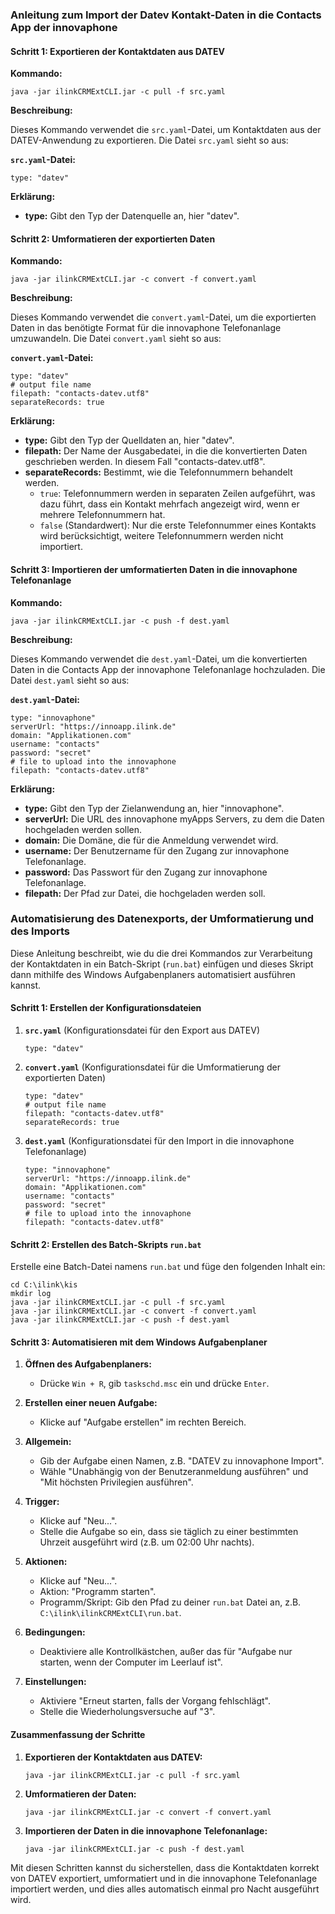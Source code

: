 
### Anleitung zum Import der Datev Kontakt-Daten in die Contacts App der innovaphone

#### **Schritt 1: Exportieren der Kontaktdaten aus DATEV**

**Kommando:**

```
java -jar ilinkCRMExtCLI.jar -c pull -f src.yaml
```

**Beschreibung:**

Dieses Kommando verwendet die `src.yaml`-Datei, um Kontaktdaten aus der DATEV-Anwendung zu exportieren. Die Datei `src.yaml` sieht so aus:

**`src.yaml`-Datei:**

```
type: "datev"
```

**Erklärung:**

- **type:** Gibt den Typ der Datenquelle an, hier "datev".

#### **Schritt 2: Umformatieren der exportierten Daten**

**Kommando:**

```
java -jar ilinkCRMExtCLI.jar -c convert -f convert.yaml
```

**Beschreibung:**

Dieses Kommando verwendet die `convert.yaml`-Datei, um die exportierten Daten in das benötigte Format für die innovaphone Telefonanlage umzuwandeln. Die Datei `convert.yaml` sieht so aus:

**`convert.yaml`-Datei:**

```
type: "datev"
# output file name
filepath: "contacts-datev.utf8"
separateRecords: true
```

**Erklärung:**

- **type:** Gibt den Typ der Quelldaten an, hier "datev".
- **filepath:** Der Name der Ausgabedatei, in die die konvertierten Daten geschrieben werden. In diesem Fall "contacts-datev.utf8".
- **separateRecords:** Bestimmt, wie die Telefonnummern behandelt werden.
  - `true`: Telefonnummern werden in separaten Zeilen aufgeführt, was dazu führt, dass ein Kontakt mehrfach angezeigt wird, wenn er mehrere Telefonnummern hat.
  - `false` (Standardwert): Nur die erste Telefonnummer eines Kontakts wird berücksichtigt, weitere Telefonnummern werden nicht importiert.

#### **Schritt 3: Importieren der umformatierten Daten in die innovaphone Telefonanlage**

**Kommando:**

```
java -jar ilinkCRMExtCLI.jar -c push -f dest.yaml
```

**Beschreibung:**

Dieses Kommando verwendet die `dest.yaml`-Datei, um die konvertierten Daten in die Contacts App der innovaphone Telefonanlage hochzuladen. Die Datei `dest.yaml` sieht so aus:

**`dest.yaml`-Datei:**

```
type: "innovaphone"
serverUrl: "https://innoapp.ilink.de"
domain: "Applikationen.com"
username: "contacts"
password: "secret"
# file to upload into the innovaphone
filepath: "contacts-datev.utf8"
```

**Erklärung:**

- **type:** Gibt den Typ der Zielanwendung an, hier "innovaphone".
- **serverUrl:** Die URL des innovaphone myApps Servers, zu dem die Daten hochgeladen werden sollen.
- **domain:** Die Domäne, die für die Anmeldung verwendet wird.
- **username:** Der Benutzername für den Zugang zur innovaphone Telefonanlage.
- **password:** Das Passwort für den Zugang zur innovaphone Telefonanlage.
- **filepath:** Der Pfad zur Datei, die hochgeladen werden soll.

### Automatisierung des Datenexports, der Umformatierung und des Imports

Diese Anleitung beschreibt, wie du die drei Kommandos zur Verarbeitung der Kontaktdaten in ein Batch-Skript (`run.bat`) einfügen und dieses Skript dann mithilfe des Windows Aufgabenplaners automatisiert ausführen kannst.

#### **Schritt 1: Erstellen der Konfigurationsdateien**

1. **`src.yaml`** (Konfigurationsdatei für den Export aus DATEV)

   ```
   type: "datev"
   ```

2. **`convert.yaml`** (Konfigurationsdatei für die Umformatierung der exportierten Daten)

   ```
   type: "datev"
   # output file name
   filepath: "contacts-datev.utf8"
   separateRecords: true
   ```

3. **`dest.yaml`** (Konfigurationsdatei für den Import in die innovaphone Telefonanlage)

   ```
   type: "innovaphone"
   serverUrl: "https://innoapp.ilink.de"
   domain: "Applikationen.com"
   username: "contacts"
   password: "secret"
   # file to upload into the innovaphone
   filepath: "contacts-datev.utf8"
   ```

#### **Schritt 2: Erstellen des Batch-Skripts `run.bat`**

Erstelle eine Batch-Datei namens `run.bat` und füge den folgenden Inhalt ein:

```
cd C:\ilink\kis
mkdir log
java -jar ilinkCRMExtCLI.jar -c pull -f src.yaml
java -jar ilinkCRMExtCLI.jar -c convert -f convert.yaml
java -jar ilinkCRMExtCLI.jar -c push -f dest.yaml
```

#### **Schritt 3: Automatisieren mit dem Windows Aufgabenplaner**

1. **Öffnen des Aufgabenplaners:**
   - Drücke `Win + R`, gib `taskschd.msc` ein und drücke `Enter`.

2. **Erstellen einer neuen Aufgabe:**
   - Klicke auf "Aufgabe erstellen" im rechten Bereich.

3. **Allgemein:**
   - Gib der Aufgabe einen Namen, z.B. "DATEV zu innovaphone Import".
   - Wähle "Unabhängig von der Benutzeranmeldung ausführen" und "Mit höchsten Privilegien ausführen".

4. **Trigger:**
   - Klicke auf "Neu...".
   - Stelle die Aufgabe so ein, dass sie täglich zu einer bestimmten Uhrzeit ausgeführt wird (z.B. um 02:00 Uhr nachts).

5. **Aktionen:**
   - Klicke auf "Neu...".
   - Aktion: "Programm starten".
   - Programm/Skript: Gib den Pfad zu deiner `run.bat` Datei an, z.B. `C:\ilink\ilinkCRMExtCLI\run.bat`.

6. **Bedingungen:**
   - Deaktiviere alle Kontrollkästchen, außer das für "Aufgabe nur starten, wenn der Computer im Leerlauf ist".

7. **Einstellungen:**
   - Aktiviere "Erneut starten, falls der Vorgang fehlschlägt".
   - Stelle die Wiederholungsversuche auf "3".

#### **Zusammenfassung der Schritte**

1. **Exportieren der Kontaktdaten aus DATEV:**
   ```
   java -jar ilinkCRMExtCLI.jar -c pull -f src.yaml
   ```

2. **Umformatieren der Daten:**
   ```
   java -jar ilinkCRMExtCLI.jar -c convert -f convert.yaml
   ```

3. **Importieren der Daten in die innovaphone Telefonanlage:**
   ```
   java -jar ilinkCRMExtCLI.jar -c push -f dest.yaml
   ```

Mit diesen Schritten kannst du sicherstellen, dass die Kontaktdaten korrekt von DATEV exportiert, umformatiert und in die innovaphone Telefonanlage importiert werden, und dies alles automatisch einmal pro Nacht ausgeführt wird.